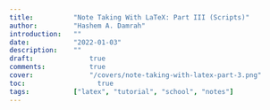 ```yaml
---
title:          "Note Taking With LaTeX: Part III (Scripts)"
author:       	"Hashem A. Damrah"
introduction: 	""
date:           "2022-01-03"
description:  	""
draft: 		 	    true
comments:		    true
cover:			    "/covers/note-taking-with-latex-part-3.png"
toc:			      true
tags:         	["latex", "tutorial", "school", "notes"]
---
```


